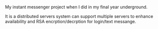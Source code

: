 My instant messenger project when I did in my final year underground.

It is a distributed servers system can support multiple servers to enhance availability and RSA encrption/decrption for login/text messange.

